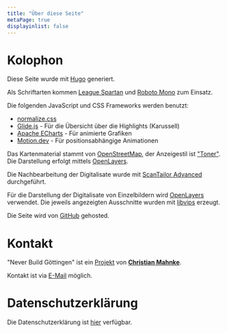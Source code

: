 ```yaml
---
title: "Über diese Seite"
metaPage: true
displayinlist: false
---
```



# Kolophon

Diese Seite wurde mit [Hugo](https://gohugo.io/) generiert.

Als Schriftarten kommen [League Spartan](https://github.com/theleagueof/league-spartan) und [Roboto Mono](https://github.com/googlefonts/roboto-3-classic) zum Einsatz.

Die folgenden JavaScript und CSS Frameworks werden benutzt:
* [normalize.css](https://necolas.github.io/normalize.css/)
* [Glide.js](https://glidejs.com/) - Für die Übersicht über die Highlights (Karussell)
* [Apache ECharts](https://echarts.apache.org/) - Für animierte Grafiken
* [Motion.dev](https://motion.dev/) - Für positionsabhängige Animationen

Das Kartenmaterial stammt von [OpenStreetMap](https://www.openstreetmap.org/#map=13/51.53544/9.92340), der Anzeigestil ist ["Toner"](https://github.com/openmaptiles/maptiler-toner-gl-style). Die Darstellung erfolgt mittels [OpenLayers](https://openlayers.org/).

Die Nachbearbeitung der Digitalisate wurde mit [ScanTailor Advanced](https://github.com/4lex4/scantailor-advanced) durchgeführt.

Für die Darstellung der Digitalisate von Einzelbildern wird [OpenLayers](https://openlayers.org/) verwendet. Die jeweils angezeigten Ausschnitte wurden mit [libvips](https://libvips.github.io/libvips/) erzeugt.

Die Seite wird von [GitHub](https://github.com/) gehosted.

# Kontakt

"Never Build Göttingen" ist ein [Projekt](https://projektemacher.org) von **[Christian Mahnke](https://christianmahnke.de/)**.

Kontakt ist via [E-Mail](mailto:never-build@projektemacher.org) möglich.

# Datenschutzerklärung

Die Datenschutzerklärung ist [hier](/privacy) verfügbar.
